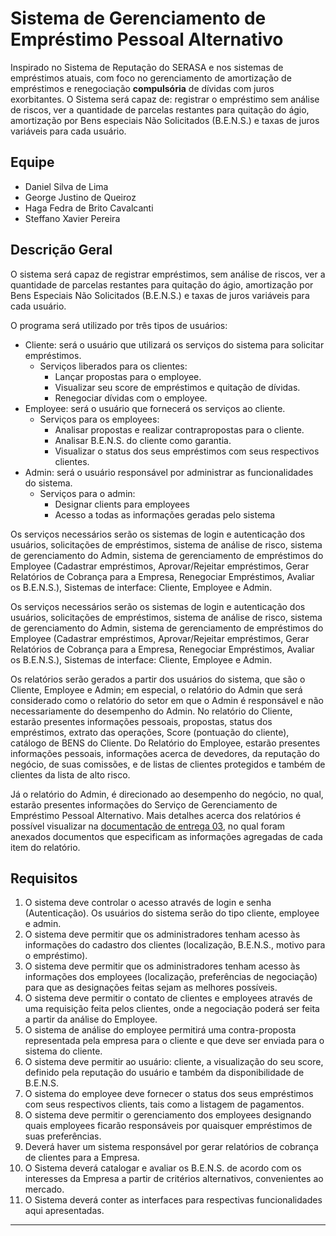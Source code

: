 # Sistema de Gerenciamento de Empréstimo Pessoal Alternativo

Inspirado no Sistema de Reputação do SERASA e nos sistemas de empréstimos atuais, com foco no gerenciamento de amortização de empréstimos e renegociação **compulsória** de dívidas com juros exorbitantes. O Sistema será capaz de: registrar o empréstimo sem análise de riscos, ver a quantidade de parcelas restantes para quitação do ágio, amortização por Bens especiais Não Solicitados (B.E.N.S.) e taxas de juros variáveis para cada usuário.

## Equipe

- Daniel Silva de Lima
- George Justino de Queiroz
- Haga Fedra de Brito Cavalcanti
- Steffano Xavier Pereira

## Descrição Geral

O sistema será capaz de registrar empréstimos, sem análise de riscos, ver a quantidade de parcelas restantes para quitação do ágio, amortização por Bens Especiais Não Solicitados (B.E.N.S.) e taxas de juros variáveis para cada usuário.

O programa será utilizado por três tipos de usuários:

- Cliente: será o usuário que utilizará os serviços do sistema para solicitar empréstimos.
  - Serviços liberados para os clientes:
    - Lançar propostas para o employee.
    - Visualizar seu score de empréstimos e quitação de dívidas.
    - Renegociar dívidas com o employee.
- Employee: será o usuário que fornecerá os serviços ao cliente.
  - Serviços para os employees:
    - Analisar propostas e realizar contrapropostas para o cliente.
    - Analisar B.E.N.S. do cliente como garantia.
    - Visualizar o status dos seus empréstimos com seus respectivos clientes.
- Admin: será o usuário responsável por administrar as funcionalidades do sistema.
  - Serviços para o admin:
    - Designar clients para employees
    - Acesso a todas as informações geradas pelo sistema

Os serviços necessários serão os sistemas de login e autenticação dos usuários, solicitações de empréstimos, sistema de análise de risco, sistema de gerenciamento do Admin, sistema de gerenciamento de empréstimos do Employee (Cadastrar empréstimos, Aprovar/Rejeitar empréstimos, Gerar Relatórios de Cobrança para a Empresa, Renegociar Empréstimos, Avaliar os B.E.N.S.), Sistemas de interface: Cliente, Employee e Admin.

Os serviços necessários serão os sistemas de login e autenticação dos usuários, solicitações de empréstimos, sistema de análise de risco, sistema de gerenciamento do Admin, sistema de gerenciamento de empréstimos do Employee (Cadastrar empréstimos, Aprovar/Rejeitar empréstimos, Gerar Relatórios de Cobrança para a Empresa, Renegociar Empréstimos, Avaliar os B.E.N.S.), Sistemas de interface: Cliente, Employee e Admin.

Os relatórios serão gerados a partir dos usuários do sistema, que são o Cliente, Employee e Admin; em especial, o relatório do Admin que será considerado como o relatório do setor em que o Admin é responsável e não necessariamente do desempenho do Admin. No relatório do Cliente, estarão presentes informações pessoais, propostas, status dos empréstimos, extrato das operações, Score (pontuação do cliente), catálogo de BENS do Cliente. Do Relatório do Employee, estarão presentes informações pessoais, informações acerca de devedores, da reputação do negócio, de suas comissões, e de listas de clientes protegidos e também de clientes da lista de alto risco.

Já o relatório do Admin, é direcionado ao desempenho do negócio, no qual, estarão presentes informações do Serviço de Gerenciamento de Empréstimo Pessoal Alternativo. Mais detalhes acerca dos relatórios é possível visualizar na [documentação de entrega 03](docs/entregas-ip2/entrega03), no qual foram anexados documentos que especificam as informações agregadas de cada item do relatório.

## Requisitos

1. O sistema deve controlar o acesso através de login e senha (Autenticação). Os usuários do sistema serão do tipo cliente, employee e admin.
2. O sistema deve permitir que os administradores tenham acesso às informações do cadastro dos clientes (localização, B.E.N.S., motivo para o empréstimo).
3. O sistema deve permitir que os administradores tenham acesso às informações dos employees (localização, preferências de negociação) para que as designações feitas sejam as melhores possíveis.
4. O sistema deve permitir o contato de clientes e employees através de uma requisição feita pelos clientes, onde a negociação poderá ser feita a partir da análise do Employee.
5. O sistema de análise do employee permitirá uma contra-proposta representada pela empresa para o cliente e que deve ser enviada para o sistema do cliente.
6. O sistema deve permitir ao usuário: cliente, a visualização do seu score, definido pela reputação do usuário e também da disponibilidade de B.E.N.S.
7. O sistema do employee deve fornecer o status dos seus empréstimos com seus respectivos clients, tais como a listagem de pagamentos.
8. O sistema deve permitir o gerenciamento dos employees designando quais employees ficarão responsáveis por quaisquer empréstimos de suas preferências.
9. Deverá haver um sistema responsável por gerar relatórios de cobrança de clientes para a Empresa.
10. O Sistema deverá catalogar e avaliar os B.E.N.S. de acordo com os interesses da Empresa a partir de critérios alternativos, convenientes ao mercado.
11. O Sistema deverá conter as interfaces para respectivas funcionalidades aqui apresentadas.

---
